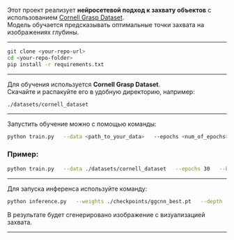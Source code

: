 
Этот проект реализует **нейросетевой подход к захвату объектов** с использованием [Cornell Grasp Dataset](https://www.kaggle.com/datasets/oneoneliu/cornell-grasp).  
Модель обучается предсказывать оптимальные точки захвата на изображениях глубины.  

---

```bash
git clone <your-repo-url>
cd <your-repo-folder>
pip install -r requirements.txt
```

---


Для обучения используется **Cornell Grasp Dataset**.  
Скачайте и распакуйте его в удобную директорию, например:

```
./datasets/cornell_dataset
```

---


Запустить обучение можно с помощью команды:

```bash
python train.py   --data <path_to_your_data>   --epochs <num_of_epochs>   --bs <batch_size>   --lr <learning_rate>   --out <path_to_your_weights>   --device <cuda/cpu>   --resume <path_to_old_weights_for_retraining(optional)>
```

### Пример:
```bash
python train.py   --data ./datasets/cornell_dataset   --epochs 30   --bs 16   --lr 1e-3   --out ./checkpoints   --device cuda
```

---

Для запуска инференса используйте команду:

```bash
python inference.py   --weights ./checkpoints/ggcnn_best.pt   --depth ./datasets/cornell_dataset/07/pcd0700d.tiff   --out grasp_vis.png   --device cpu
```

В результате будет сгенерировано изображение с визуализацией захвата.

---

